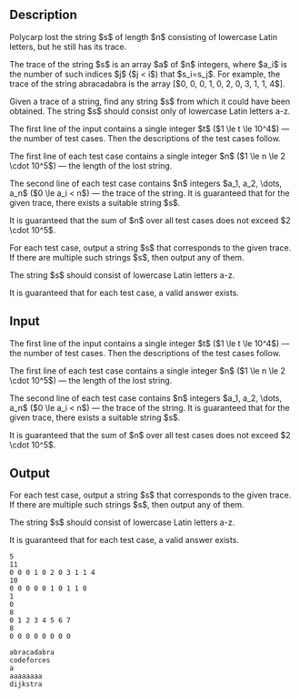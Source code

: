 ## Description

<div><p>Polycarp lost the string $s$ of length $n$ consisting of lowercase Latin letters, but he still has its <span class="tex-font-style-it">trace</span>.</p><p>The <span class="tex-font-style-it">trace</span> of the string $s$ is an array $a$ of $n$ integers, where $a_i$ is the number of such indices $j$ ($j &lt; i$) that $s_i=s_j$. For example, the <span class="tex-font-style-it">trace</span> of the string <span class="tex-font-style-tt">abracadabra</span> is the array [$0, 0, 0, 1, 0, 2, 0, 3, 1, 1, 4$].</p><p>Given a <span class="tex-font-style-it">trace</span> of a string, find <span class="tex-font-style-bf">any</span> string $s$ from which it could have been obtained. The string $s$ should consist only of lowercase Latin letters <span class="tex-font-style-tt">a</span>-<span class="tex-font-style-tt">z</span>.</p></div><div class="input-specification"><p>The first line of the input contains a single integer $t$ ($1 \le t \le 10^4$)&nbsp;— the number of test cases. Then the descriptions of the test cases follow.</p><p>The first line of each test case contains a single integer $n$ ($1 \le n \le 2 \cdot 10^5$)&nbsp;— the length of the lost string.</p><p>The second line of each test case contains $n$ integers $a_1, a_2, \dots, a_n$ ($0 \le a_i &lt; n$)&nbsp;— the <span class="tex-font-style-it">trace</span> of the string. It is guaranteed that for the given <span class="tex-font-style-it">trace</span>, there exists a suitable string $s$.</p><p>It is guaranteed that the sum of $n$ over all test cases does not exceed $2 \cdot 10^5$.</p></div><div class="output-specification"><p>For each test case, output a string $s$ that corresponds to the given <span class="tex-font-style-it">trace</span>. If there are multiple such strings $s$, then output any of them.</p><p>The string $s$ should consist of lowercase Latin letters <span class="tex-font-style-tt">a</span>-<span class="tex-font-style-tt">z</span>.</p><p>It is guaranteed that for each test case, a valid answer exists.</p></div>

## Input

<p>The first line of the input contains a single integer $t$ ($1 \le t \le 10^4$)&nbsp;— the number of test cases. Then the descriptions of the test cases follow.</p><p>The first line of each test case contains a single integer $n$ ($1 \le n \le 2 \cdot 10^5$)&nbsp;— the length of the lost string.</p><p>The second line of each test case contains $n$ integers $a_1, a_2, \dots, a_n$ ($0 \le a_i &lt; n$)&nbsp;— the <span class="tex-font-style-it">trace</span> of the string. It is guaranteed that for the given <span class="tex-font-style-it">trace</span>, there exists a suitable string $s$.</p><p>It is guaranteed that the sum of $n$ over all test cases does not exceed $2 \cdot 10^5$.</p>

## Output

<p>For each test case, output a string $s$ that corresponds to the given <span class="tex-font-style-it">trace</span>. If there are multiple such strings $s$, then output any of them.</p><p>The string $s$ should consist of lowercase Latin letters <span class="tex-font-style-tt">a</span>-<span class="tex-font-style-tt">z</span>.</p><p>It is guaranteed that for each test case, a valid answer exists.</p>





```input1|2,3,6,7,10,11
5
11
0 0 0 1 0 2 0 3 1 1 4
10
0 0 0 0 0 1 0 1 1 0
1
0
8
0 1 2 3 4 5 6 7
8
0 0 0 0 0 0 0 0
```




```output1
abracadabra
codeforces
a
aaaaaaaa
dijkstra
```


